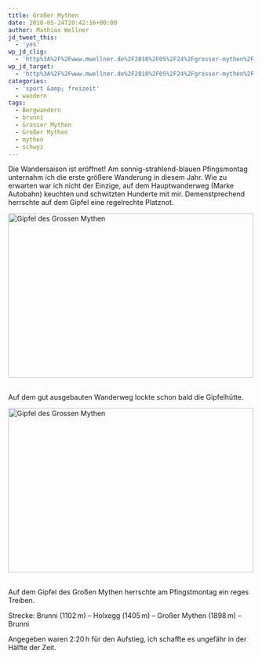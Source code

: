 ```yaml
---
title: Großer Mythen
date: 2010-05-24T20:42:16+00:00
author: Mathias Wellner
jd_tweet_this:
  - 'yes'
wp_jd_clig:
  - 'http%3A%2F%2Fwww.mwellner.de%2F2010%2F05%2F24%2Fgrosser-mythen%2F'
wp_jd_target:
  - 'http%3A%2F%2Fwww.mwellner.de%2F2010%2F05%2F24%2Fgrosser-mythen%2F'
categories:
  - 'sport &amp; freizeit'
  - wandern
tags:
  - Bergwandern
  - brunni
  - Grosser Mythen
  - Großer Mythen
  - mythen
  - schwyz
---
```

Die Wandersaison ist eröffnet! Am sonnig-strahlend-blauen Pfingsmontag unternahm ich die erste größere Wanderung in diesem Jahr. Wie zu erwarten war ich nicht der Einzige, auf dem Hauptwanderweg (Marke Autobahn) keuchten und schwitzten Hunderte mit mir. Demenstprechend herrschte auf dem Gipfel eine regelrechte Platznot. 

<div style="width: 510px" class="wp-caption aligncenter">
  <a href="http://www.flickr.com/photos/mwellner/4652325746/" title="Gipfel des Grossen Mythen by wellnair, on Flickr"><img src="http://farm5.static.flickr.com/4001/4652325746_da2935df47.jpg" width="500" height="335" alt="Gipfel des Grossen Mythen" /></a>
  
  <p class="wp-caption-text">
    <br /> Auf dem gut ausgebauten Wanderweg lockte schon bald die Gipfelhütte.
  </p>
  
  <p>
  </p>
</div>

<div style="width: 510px" class="wp-caption aligncenter">
  <a href="http://www.flickr.com/photos/mwellner/4651708657/" title="Gipfel des Grossen Mythen by wellnair, on Flickr"><img src="http://farm5.static.flickr.com/4015/4651708657_a4fc4a85a3.jpg" width="500" height="335" alt="Gipfel des Grossen Mythen" /></a>
  
  <p class="wp-caption-text">
    <br /> Auf dem Gipfel des Großen Mythen herrschte am Pfingstmontag ein reges Treiben.
  </p>
  
  <p>
  </p>
</div>

Strecke: Brunni (1102&thinsp;m) – Holxegg (1405 m) – Großer Mythen (1898 m) – Brunni

Angegeben waren 2:20&thinsp;h für den Aufstieg, ich schaffte es ungefähr in der Hälfte der Zeit.